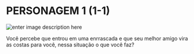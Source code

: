 # PERSONAGEM 1 (1-1)

![enter image description here](https://www.psicologosberrini.com.br/wp-content/uploads/medo-e-psicologia.jpg)

Você percebe que entrou em uma enrrascada e que seu melhor amigo vira as costas para você,
nessa situação o que você faz?
